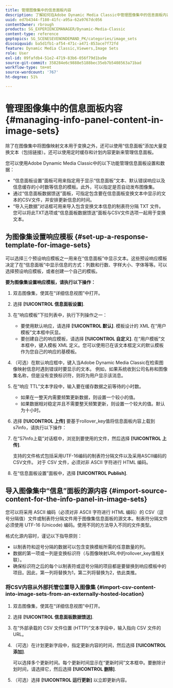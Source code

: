 ```yaml
---
title: 管理图像集中的信息面板内容
description: 了解如何在Adobe Dynamic Media Classic中管理图像集中的信息面板内容。
uuid: ed7b4344-f180-41fc-a95a-62a9767dc056
contentOwner: rbrough
products: SG_EXPERIENCEMANAGER/Dynamic-Media-Classic
content-type: reference
geptopics: SG_SCENESEVENONDEMAND_PK/categories/image_sets
discoiquuid: ba5d1fb1-af54-471c-a471-853ace7f72fd
feature: Dynamic Media Classic,Viewers,Image Sets
role: User
exl-id: 09fafdb4-51e2-4719-83b6-056f79d1ba9e
source-git-commit: 358284e6c9888e5188bec35eb7b5408563a71bad
workflow-type: tm+mt
source-wordcount: '767'
ht-degree: 51%

---
```


# 管理图像集中的信息面板内容{#managing-info-panel-content-in-image-sets}

除了在图像集中将图像映射文本用于变换之外，还可以使用“信息面板”添加大量变换文本（包括链接）。还可以使用定时缓存和计划内容更新来管理信息面板。

您可以使用Adobe Dynamic Media Classic中的以下功能管理信息面板设置和数据：

* “信息面板设置”面板可用来指定用于显示“信息面板”文本、默认错误响应以及信息缓存的小时数等信息的模板。此外，可以指定是否自动发布图像集。
* 通过“信息面板数据馈送”面板，可指定包含要在信息面板变换文本中显示的文本的CSV文件，并安排更新信息的时间。
* “导入元数据”对话框可用来导入包含变换文本信息的制表符分隔 TXT 文件。您可以将此TXT选项或“信息面板数据馈送”面板与CSV文件选项一起用于变换文本。

## 为图像集设置响应模板 {#set-up-a-response-template-for-image-sets}

可以选择三个预设响应模板之一用来在“信息面板”中显示文本。这些预设响应模板决定了在“信息面板”中显示信息的方式：列数和行数、字样大小、字体等等。可以选择预设响应模板，或者创建一个自己的模板。

**要为图像集设置响应模板，请执行以下操作：**

1. 双击图像集，使其在“详细信息视图”中打开。
1. 选择 **[!UICONTROL 信息面板设置]**.
1. 在“响应模板”下拉列表中，执行下列操作之一：

   * 要使用默认响应，请选择 **[!UICONTROL 默认]**. 模板设计的 XML 在“用户模板”文本框中灰显。
   * 要创建自己的响应模板，请选择 **[!UICONTROL 自定义]**. 在“用户模板”文本框中，键入模板 XML 定义。您可以使用已在该文本框定义的默认模板作为您自己的响应的基模板。

1. （可选）在默认响应框中，键入当Adobe Dynamic Media Classic在检索图像映射信息时遇到错误时要显示的文本。 例如，如果系统收到公司名称和图像集名称，但是没有变换标识符，则将为用户显示该消息。
1. 在“响应 TTL”文本字段中，输入要在缓存数据之前等待的小时数。

   * 如果在一整天内需要频繁更新数据，则设置一个较小的值。
   * 如果数据相对稳定并且不需要整天频繁更新，则设置一个较大的值。默认为十小时。

1. 选择 **[!UICONTROL 上传]** 要基于rollover_key值将信息面板内容上载到s7info，请执行以下操作：
1. 在“S7Info上载”对话框中，浏览到要使用的文件，然后选择 **[!UICONTROL 上传]**.

   支持的文件格式包括采用UTF-16编码的制表符分隔文件以及采用ASCII编码的CSV文件。 对于 CSV 文件，必须对非 ASCII 字符进行 HTML 编码。

1. 在“信息面板设置”面板中，选择 **[!UICONTROL Publish]**.

## 导入图像集中“信息”面板的源内容 {#import-source-content-for-the-info-panel-in-image-sets}

您可以将采用 ASCII 编码（必须对非 ASCII 字符进行 HTML 编码）的 CSV（逗号分隔值）文件或制表符分隔文件用于图像集信息面板的源文本。制表符分隔文件必须使用 UTF-16 (Unicode) 编码。使用不同的方法导入不同的文件类型。

格式化源内容时，谨记以下指导原则：

* 以制表符和逗号分隔的数据可以包含变换模板所需的任意数量的列。
* 数据的第一项或一列是变换标识符（与图像映射URL中的rollover_key值相关联）。
* 确保标识符之后的每个以制表符或逗号分隔的项目都是要替换到响应模板中的项目。因此，第一列将替换为$1$，第二列将替换为$2$，依此类推。

### 将CSV内容从外部托管位置导入图像集 {#import-csv-content-into-image-sets-from-an-externally-hosted-location}

1. 双击图像集，使其在“详细信息视图”中打开。
1. 选择 **[!UICONTROL 信息面板数据馈送]**.
1. 在“外部承载的 CSV 文件位置 (HTTP)”文本字段中，输入指向 CSV 文件的 URL。
1. （可选）在计划更新字段中，指定更新内容的时间，然后选择 **[!UICONTROL 添加]**.

   可以选择多个更新时间。每个更新时间显示在“更新时间”文本框中。要删除计划时间，请选择它，然后选择 **[!UICONTROL 删除]**.

1. （可选）选择 **[!UICONTROL 运行更新]** 以立即更新内容。
